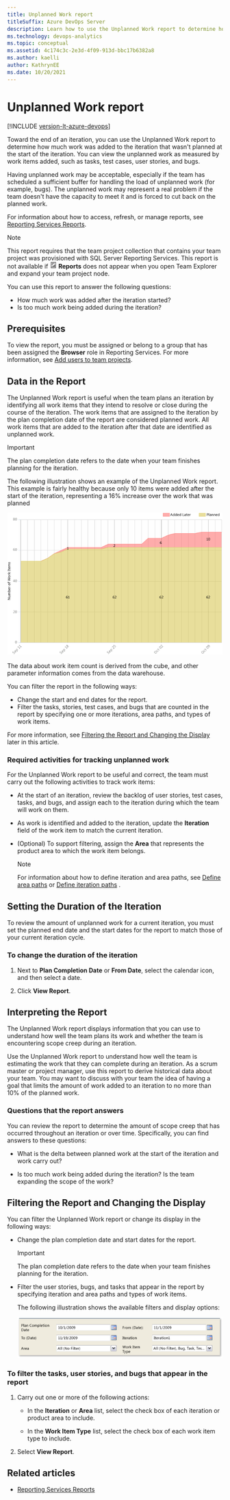 ```yaml
---
title: Unplanned Work report
titleSuffix: Azure DevOps Server
description: Learn how to use the Unplanned Work report to determine how much work was added to the iteration that wasn't planned at the start of the iteration.
ms.technology: devops-analytics
ms.topic: conceptual
ms.assetid: 4c174c3c-2e3d-4f09-913d-bbc17b6382a8
ms.author: kaelli
author: KathrynEE
ms.date: 10/20/2021
---
```


# Unplanned Work report

[!INCLUDE [version-lt-azure-devops](../../includes/version-lt-azure-devops.md)]

Toward the end of an iteration, you can use the Unplanned Work report to determine how much work was added to the iteration that wasn't planned at the start of the iteration. You can view the unplanned work as measured by work items added, such as tasks, test cases, user stories, and bugs.  
  
Having unplanned work may be acceptable, especially if the team has scheduled a sufficient buffer for handling the load of unplanned work (for example, bugs). The unplanned work may represent a real problem if the team doesn't have the capacity to meet it and is forced to cut back on the planned work.  
  
For information about how to access, refresh, or manage reports, see [Reporting Services Reports](reporting-services-reports.md).  
  
> [!NOTE]
>  This report requires that the team project collection that contains your team project was provisioned with SQL Server Reporting Services. This report is not available if ![Report](media/icon_reportte.png "Icon_reportTE") **Reports** does not appear when you open Team Explorer and expand your team project node.  
  
You can use this report to answer the following questions:
- How much work was added after the iteration started?
- Is too much work being added during the iteration?
  
## Prerequisites
  
 To view the report, you must be assigned or belong to a group that has been assigned the **Browser** role in Reporting Services. For more information, see [Add users to team projects](../admin/grant-permissions-to-reports.md).  

<a name="Data"></a>

## Data in the Report  
 The Unplanned Work report is useful when the team plans an iteration by identifying all work items that they intend to resolve or close during the course of the iteration. The work items that are assigned to the iteration by the plan completion date of the report are considered planned work. All work items that are added to the iteration after that date are identified as unplanned work.  
  
> [!IMPORTANT]
>  The plan completion date refers to the date when your team finishes planning for the iteration.  
  
The following illustration shows an example of the Unplanned Work report. This example is fairly healthy because only 10 items were added after the start of the iteration, representing a 16% increase over the work that was planned  
  
![Unplanned Work report](media/procg_reportunplanned.png "ProcG_ReportUnplanned")  
  
The data about work item count is derived from the cube, and other parameter information comes from the data warehouse.  
  
You can filter the report in the following ways:  
  
- Change the start and end dates for the report.  
- Filter the tasks, stories, test cases, and bugs that are counted in the report by specifying one or more iterations, area paths, and types of work items.  
  
For more information, see [Filtering the Report and Changing the Display](#Changing) later in this article.  
  
### Required activities for tracking unplanned work  

For the Unplanned Work report to be useful and correct, the team must carry out the following activities to track work items:  
  
- At the start of an iteration, review the backlog of user stories, test cases, tasks, and bugs, and assign each to the iteration during which the team will work on them.  
  
- As work is identified and added to the iteration, update the **Iteration** field of the work item to match the current iteration.  
  
- (Optional) To support filtering, assign the **Area** that represents the product area to which the work item belongs.  
  
    > [!NOTE]
    >  For information about how to define iteration and area paths, see [Define area paths](../../organizations/settings/set-area-paths.md) or [Define iteration paths](../../organizations/settings/set-iteration-paths-sprints.md) .  

<a name="Duration"></a>

## Setting the Duration of the Iteration  
 To review the amount of unplanned work for a current iteration, you must set the planned end date and the start dates for the report to match those of your current iteration cycle.  
  
### To change the duration of the iteration  
  
1. Next to **Plan Completion Date** or **From Date**, select the calendar icon, and then select a date.  
  
2.  Click **View Report**.  

<a name="Interpreting"></a>

## Interpreting the Report  
 The Unplanned Work report displays information that you can use to understand how well the team plans its work and whether the team is encountering scope creep during an iteration.  
  
Use the Unplanned Work report to understand how well the team is estimating the work that they can complete during an iteration. As a scrum master or project manager, use this report to derive historical data about your team. You may want to discuss with your team the idea of having a goal that limits the amount of work added to an iteration to no more than 10% of the planned work.  
  
### Questions that the report answers

You can review the report to determine the amount of scope creep that has occurred throughout an iteration or over time. Specifically, you can find answers to these questions:  
  
- What is the delta between planned work at the start of the iteration and work carry out?  
  
-   Is too much work being added during the iteration? Is the team expanding the scope of the work?  

<a name="Changing"></a>

## Filtering the Report and Changing the Display  
 You can filter the Unplanned Work report or change its display in the following ways:  
  
- Change the plan completion date and start dates for the report.  

  > [!IMPORTANT]
  >  The plan completion date refers to the date when your team finishes planning for the iteration.  
  
- Filter the user stories, bugs, and tasks that appear in the report by specifying iteration and area paths and types of work items.  
  
  The following illustration shows the available filters and display options:  
  
  ![Filters for Unplanned Work report](media/procg_unplannedwork.png "ProcG_UnplannedWork")  
  
### To filter the tasks, user stories, and bugs that appear in the report  
  
1.  Carry out one or more of the following actions:  
  
    -   In the **Iteration** or **Area** list, select the check box of each iteration or product area to include.  
  
    -   In the **Work Item Type** list, select the check box of each work item type to include.  
  
2.  Select **View Report**.  
  
## Related articles

- [Reporting Services Reports](reporting-services-reports.md)
